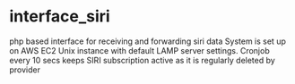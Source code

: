 # interface_siri
php based interface for receiving and forwarding siri data
System is set up on AWS EC2 Unix instance with default LAMP server settings. Cronjob every 10 secs keeps SIRI subscription active as it is regularly deleted by provider
